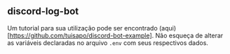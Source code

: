 ## discord-log-bot

Um tutorial para sua utilização pode ser encontrado (aqui)[https://github.com/tuisapo/discord-bot-example].
Não esqueça de alterar as variáveis declaradas no arquivo ```.env``` com seus respectivos dados.
